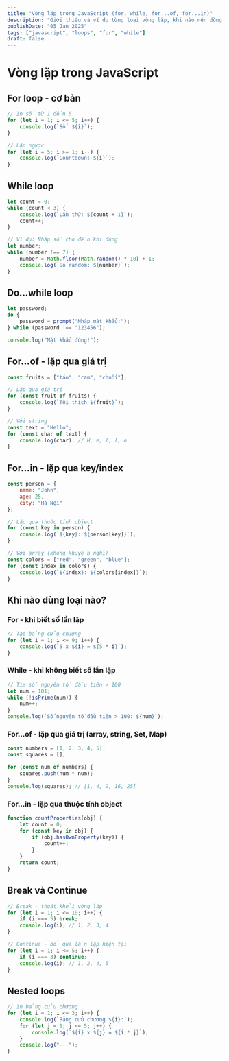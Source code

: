 ```yaml
---
title: "Vòng lặp trong JavaScript (for, while, for...of, for...in)"
description: "Giới thiệu và ví dụ từng loại vòng lặp, khi nào nên dùng loại nào"
publishDate: "05 Jan 2025"
tags: ["javascript", "loops", "for", "while"]
draft: false
---
```


# Vòng lặp trong JavaScript

## For loop - cơ bản

```javascript
// In số từ 1 đến 5
for (let i = 1; i <= 5; i++) {
    console.log(`Số: ${i}`);
}

// Lặp ngược
for (let i = 5; i >= 1; i--) {
    console.log(`Countdown: ${i}`);
}
```

## While loop

```javascript
let count = 0;
while (count < 3) {
    console.log(`Lần thứ: ${count + 1}`);
    count++;
}

// Ví dụ: Nhập số cho đến khi đúng
let number;
while (number !== 7) {
    number = Math.floor(Math.random() * 10) + 1;
    console.log(`Số random: ${number}`);
}
```

## Do...while loop

```javascript
let password;
do {
    password = prompt("Nhập mật khẩu:");
} while (password !== "123456");

console.log("Mật khẩu đúng!");
```

## For...of - lặp qua giá trị

```javascript
const fruits = ["táo", "cam", "chuối"];

// Lặp qua giá trị
for (const fruit of fruits) {
    console.log(`Tôi thích ${fruit}`);
}

// Với string
const text = "Hello";
for (const char of text) {
    console.log(char); // H, e, l, l, o
}
```

## For...in - lặp qua key/index

```javascript
const person = {
    name: "John",
    age: 25,
    city: "Hà Nội"
};

// Lặp qua thuộc tính object
for (const key in person) {
    console.log(`${key}: ${person[key]}`);
}

// Với array (không khuyến nghị)
const colors = ["red", "green", "blue"];
for (const index in colors) {
    console.log(`${index}: ${colors[index]}`);
}
```

## Khi nào dùng loại nào?

### For - khi biết số lần lặp
```javascript
// Tạo bảng cửu chương
for (let i = 1; i <= 9; i++) {
    console.log(`5 x ${i} = ${5 * i}`);
}
```

### While - khi không biết số lần lặp
```javascript
// Tìm số nguyên tố đầu tiên > 100
let num = 101;
while (!isPrime(num)) {
    num++;
}
console.log(`Số nguyên tố đầu tiên > 100: ${num}`);
```

### For...of - lặp qua giá trị (array, string, Set, Map)
```javascript
const numbers = [1, 2, 3, 4, 5];
const squares = [];

for (const num of numbers) {
    squares.push(num * num);
}
console.log(squares); // [1, 4, 9, 16, 25]
```

### For...in - lặp qua thuộc tính object
```javascript
function countProperties(obj) {
    let count = 0;
    for (const key in obj) {
        if (obj.hasOwnProperty(key)) {
            count++;
        }
    }
    return count;
}
```

## Break và Continue

```javascript
// Break - thoát khỏi vòng lặp
for (let i = 1; i <= 10; i++) {
    if (i === 5) break;
    console.log(i); // 1, 2, 3, 4
}

// Continue - bỏ qua lần lặp hiện tại
for (let i = 1; i <= 5; i++) {
    if (i === 3) continue;
    console.log(i); // 1, 2, 4, 5
}
```

## Nested loops

```javascript
// In bảng cửu chương
for (let i = 1; i <= 3; i++) {
    console.log(`Bảng cửu chương ${i}:`);
    for (let j = 1; j <= 5; j++) {
        console.log(`${i} x ${j} = ${i * j}`);
    }
    console.log("---");
}
```